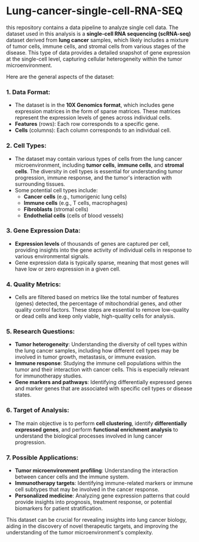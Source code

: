 # Lung-cancer-single-cell-RNA-SEQ
this repository contains a data pipeline to analyze single cell data. 
The dataset used in this analysis is a **single-cell RNA sequencing (scRNA-seq)** dataset derived from **lung cancer** samples, which likely includes a mixture of tumor cells, immune cells, and stromal cells from various stages of the disease. This type of data provides a detailed snapshot of gene expression at the single-cell level, capturing cellular heterogeneity within the tumor microenvironment.

Here are the general aspects of the dataset:

### 1. **Data Format:**
   - The dataset is in the **10X Genomics format**, which includes gene expression matrices in the form of sparse matrices. These matrices represent the expression levels of genes across individual cells.
   - **Features** (rows): Each row corresponds to a specific gene.
   - **Cells** (columns): Each column corresponds to an individual cell.

### 2. **Cell Types:**
   - The dataset may contain various types of cells from the lung cancer microenvironment, including **tumor cells**, **immune cells**, and **stromal cells**. The diversity in cell types is essential for understanding tumor progression, immune response, and the tumor's interaction with surrounding tissues.
   - Some potential cell types include:
     - **Cancer cells** (e.g., tumorigenic lung cells)
     - **Immune cells** (e.g., T cells, macrophages)
     - **Fibroblasts** (stromal cells)
     - **Endothelial cells** (cells of blood vessels)

### 3. **Gene Expression Data:**
   - **Expression levels** of thousands of genes are captured per cell, providing insights into the gene activity of individual cells in response to various environmental signals.
   - Gene expression data is typically sparse, meaning that most genes will have low or zero expression in a given cell.

### 4. **Quality Metrics:**
   - Cells are filtered based on metrics like the total number of features (genes) detected, the percentage of mitochondrial genes, and other quality control factors. These steps are essential to remove low-quality or dead cells and keep only viable, high-quality cells for analysis.

### 5. **Research Questions:**
   - **Tumor heterogeneity**: Understanding the diversity of cell types within the lung cancer samples, including how different cell types may be involved in tumor growth, metastasis, or immune evasion.
   - **Immune response**: Studying the immune cell populations within the tumor and their interaction with cancer cells. This is especially relevant for immunotherapy studies.
   - **Gene markers and pathways**: Identifying differentially expressed genes and marker genes that are associated with specific cell types or disease states.

### 6. **Target of Analysis:**
   - The main objective is to perform **cell clustering**, identify **differentially expressed genes**, and perform **functional enrichment analysis** to understand the biological processes involved in lung cancer progression.

### 7. **Possible Applications:**
   - **Tumor microenvironment profiling**: Understanding the interaction between cancer cells and the immune system.
   - **Immunotherapy targets**: Identifying immune-related markers or immune cell subtypes that may be involved in the cancer response.
   - **Personalized medicine**: Analyzing gene expression patterns that could provide insights into prognosis, treatment response, or potential biomarkers for patient stratification.

This dataset can be crucial for revealing insights into lung cancer biology, aiding in the discovery of novel therapeutic targets, and improving the understanding of the tumor microenvironment's complexity.
